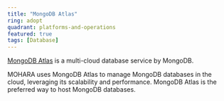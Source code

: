 ```yaml
---
title: "MongoDB Atlas"
ring: adopt
quadrant: platforms-and-operations
featured: true
tags: [Database]
---
```


[MongoDB Atlas](https://www.mongodb.com/cloud/atlas) is a multi-cloud database service by MongoDB.

MOHARA uses MongoDB Atlas to manage MongoDB databases in the cloud, leveraging its scalability and performance. MongoDB Atlas is the preferred way to host MongoDB databases.
